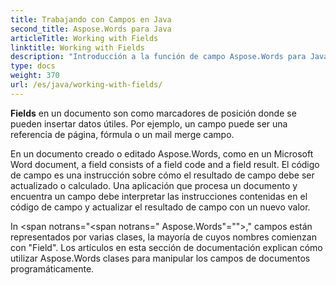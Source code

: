 ```yaml
---
title: Trabajando con Campos en Java
second_title: Aspose.Words para Java
articleTitle: Working with Fields
linktitle: Working with Fields
description: "Introducción a la función de campo Aspose.Words para Java."
type: docs
weight: 370
url: /es/java/working-with-fields/
---
```


**Fields** en un documento son como marcadores de posición donde se pueden insertar datos útiles. Por ejemplo, un campo puede ser una referencia de página, fórmula o un mail merge campo.

En un documento creado o editado Aspose.Words, como en un Microsoft Word document, a field consists of a field code and a field result. El código de campo es una instrucción sobre cómo el resultado de campo debe ser actualizado o calculado. Una aplicación que procesa un documento y encuentra un campo debe interpretar las instrucciones contenidas en el código de campo y actualizar el resultado de campo con un nuevo valor.

In <span notrans="<span notrans=" Aspose.Words"=""></span>," campos están representados por varias clases, la mayoría de cuyos nombres comienzan con "Field". Los artículos en esta sección de documentación explican cómo utilizar Aspose.Words clases para manipular los campos de documentos programáticamente.
